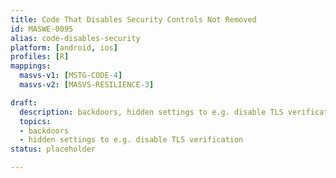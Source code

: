 ```yaml
---
title: Code That Disables Security Controls Not Removed
id: MASWE-0095
alias: code-disables-security
platform: [android, ios]
profiles: [R]
mappings:
  masvs-v1: [MSTG-CODE-4]
  masvs-v2: [MASVS-RESILIENCE-3]

draft:
  description: backdoors, hidden settings to e.g. disable TLS verification
  topics:
  - backdoors
  - hidden settings to e.g. disable TLS verification
status: placeholder

---
```


